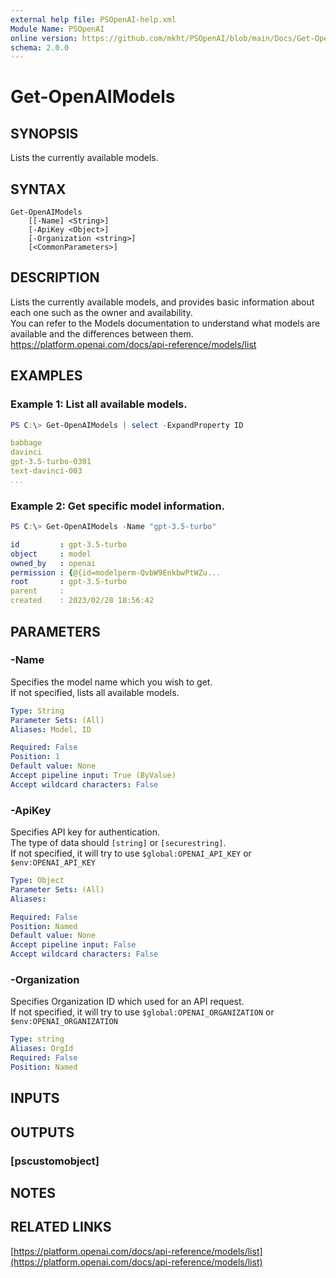 ```yaml
---
external help file: PSOpenAI-help.xml
Module Name: PSOpenAI
online version: https://github.com/mkht/PSOpenAI/blob/main/Docs/Get-OpenAIModels.md
schema: 2.0.0
---
```


# Get-OpenAIModels

## SYNOPSIS
Lists the currently available models.

## SYNTAX

```
Get-OpenAIModels
    [[-Name] <String>]
    [-ApiKey <Object>]
    [-Organization <string>]
    [<CommonParameters>]
```

## DESCRIPTION
Lists the currently available models, and provides basic information about each one such as the owner and availability.  
You can refer to the Models documentation to understand what models are available and the differences between them.  
https://platform.openai.com/docs/api-reference/models/list

## EXAMPLES

### Example 1: List all available models.
```PowerShell
PS C:\> Get-OpenAIModels | select -ExpandProperty ID
```
```yaml
babbage
davinci
gpt-3.5-turbo-0301
text-davinci-003
...
```

### Example 2: Get specific model information.
```PowerShell
PS C:\> Get-OpenAIModels -Name "gpt-3.5-turbo"
```
```yaml
id         : gpt-3.5-turbo
object     : model
owned_by   : openai
permission : {@{id=modelperm-QvbW9EnkbwPtWZu...
root       : gpt-3.5-turbo
parent     :
created    : 2023/02/28 18:56:42
```

## PARAMETERS

### -Name
Specifies the model name which you wish to get.  
If not specified, lists all available models.

```yaml
Type: String
Parameter Sets: (All)
Aliases: Model, ID

Required: False
Position: 1
Default value: None
Accept pipeline input: True (ByValue)
Accept wildcard characters: False
```

### -ApiKey
Specifies API key for authentication.  
The type of data should `[string]` or `[securestring]`.  
If not specified, it will try to use `$global:OPENAI_API_KEY` or `$env:OPENAI_API_KEY`

```yaml
Type: Object
Parameter Sets: (All)
Aliases:

Required: False
Position: Named
Default value: None
Accept pipeline input: False
Accept wildcard characters: False
```

### -Organization
Specifies Organization ID which used for an API request.  
If not specified, it will try to use `$global:OPENAI_ORGANIZATION` or `$env:OPENAI_ORGANIZATION`

```yaml
Type: string
Aliases: OrgId
Required: False
Position: Named
```

## INPUTS

## OUTPUTS

### [pscustomobject]

## NOTES

## RELATED LINKS

[https://platform.openai.com/docs/api-reference/models/list](https://platform.openai.com/docs/api-reference/models/list)

